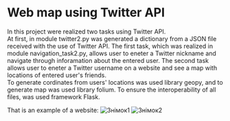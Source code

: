 # Web map using Twitter API

In this project were realized two tasks using Twitter API.<br>
At first, in module twitter2.py was generated a dictionary from a JSON file received with the use of Twitter API.
The first task, which was realized in module navigation_task2.py, allows user to eneter a Twitter nickname and navigate through inforamation about the entered user.
The second task allows user to eneter a Twitter username on a website and see a map with locations of entered user's friends.<br>
To generate cordinates from users' locations was used library geopy, and to generate map was used library folium.
To ensure the interoperability of all files, was used framework Flask.

That is an example of a website:
![Знімок1](https://user-images.githubusercontent.com/92521245/154803674-cd0b8ffb-2cb3-401a-b672-16ec7516ccb8.png)
![Знімок2](https://user-images.githubusercontent.com/92521245/154803678-028844e4-d731-4d3f-b38d-7bb28a348f92.png)
